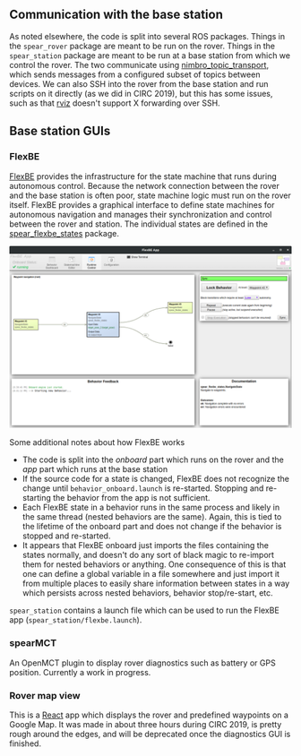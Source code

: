 ## Communication with the base station

As noted elsewhere, the code is split into several ROS packages.
Things in the `spear_rover` package are meant to be run on the rover.
Things in the `spear_station` package are meant to be run at a base station from which we control the rover.
The two communicate using [nimbro_topic_transport](https://github.com/AIS-Bonn/nimbro_network/tree/master/nimbro_topic_transport), which sends messages from a configured subset of topics between devices.
We can also SSH into the rover from the base station and run scripts on it directly (as we did in CIRC 2019), but this has some issues, such as that [rviz](https://wiki.ros.org/rviz/UserGuide) doesn't support X forwarding over SSH.

## Base station GUIs

### FlexBE

[FlexBE](https://wiki.ros.org/flexbe) provides the infrastructure for the state machine that runs during autonomous control.
Because the network connection between the rover and the base station is often poor, state machine logic must run on the rover itself.
FlexBE provides a graphical interface to define state machines for autonomous navigation and manages their synchronization and control between the rover and station.
The individual states are defined in the [spear_flexbe_states](https://github.com/UofA-SPEAR/software/tree/master/pkg/spear_behaviors/spear_flexbe_states) package.

![](../images/flexbe.png)

Some additional notes about how FlexBE works

- The code is split into the *onboard* part which runs on the rover and the *app* part which runs at the base station
- If the source code for a state is changed, FlexBE does not recognize the change until `behavior_onboard.launch` is re-started. Stopping and re-starting the behavior from the app is not sufficient.
- Each FlexBE state in a behavior runs in the same process and likely in the same thread (nested behaviors are the same). Again, this is tied to the lifetime of the onboard part and does not change if the behavior is stopped and re-started.
- It appears that FlexBE onboard just imports the files containing the states normally, and doesn't do any sort of black magic to re-import them for nested behaviors or anything. One consequence of this is that one can define a global variable in a file somewhere and just import it from multiple places to easily share information between states in a way which persists across nested behaviors, behavior stop/re-start, etc.

`spear_station` contains a launch file which can be used to run the FlexBE app (`spear_station/flexbe.launch`).

### spearMCT

An OpenMCT plugin to display rover diagnostics such as battery or GPS position.
Currently a work in progress.

### Rover map view

This is a [React](https://reactjs.org/) app which displays the rover and predefined waypoints on a Google Map.
It was made in about three hours during CIRC 2019, is pretty rough around the edges, and will be deprecated once the diagnostics GUI is finished.
